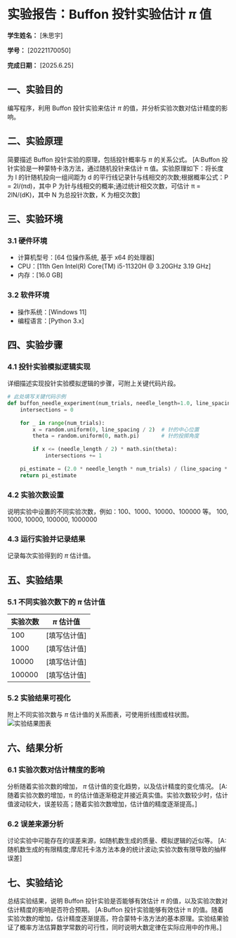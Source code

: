 
# 实验报告：Buffon 投针实验估计 $\pi$ 值

**学生姓名：** [朱思宇] 

**学号：** [20221170050] 

**完成日期：** [2025.6.25]

## 一、实验目的
编写程序，利用 Buffon 投针实验来估计 $\pi$ 的值，并分析实验次数对估计精度的影响。

## 二、实验原理
简要描述 Buffon 投针实验的原理，包括投针概率与 $\pi$ 的关系公式。
[A:Buffon 投针实验是一种蒙特卡洛方法，通过随机投针来估计 π 值。实验原理如下：将长度为 l 的针随机投向一组间距为 d 的平行线记录针与线相交的次数;根据概率公式：P = 2l/(πd)，其中 P 为针与线相交的概率;通过统计相交次数，可估计 π = 2lN/(dK)，其中 N 为总投针次数，K 为相交次数]
## 三、实验环境
### 3.1 硬件环境
- 计算机型号：[64 位操作系统, 基于 x64 的处理器]
- CPU：[11th Gen Intel(R) Core(TM) i5-11320H @ 3.20GHz   3.19 GHz]
- 内存：[16.0 GB]

### 3.2 软件环境
- 操作系统：[Windows 11]
- 编程语言：[Python 3.x]


## 四、实验步骤
### 4.1 投针实验模拟逻辑实现
详细描述实现投针实验模拟逻辑的步骤，可附上关键代码片段。
```python
# 此处填写关键代码示例
def buffon_needle_experiment(num_trials, needle_length=1.0, line_spacing=1.0):
    intersections = 0
    
    for _ in range(num_trials):
        x = random.uniform(0, line_spacing / 2)  # 针的中心位置
        theta = random.uniform(0, math.pi)       # 针的投掷角度
        
        if x <= (needle_length / 2) * math.sin(theta):
            intersections += 1
    
    pi_estimate = (2.0 * needle_length * num_trials) / (line_spacing * intersections)
    return pi_estimate
```

### 4.2 实验次数设置
说明实验中设置的不同实验次数，例如：100、1000、10000、100000 等。
100, 1000, 10000, 100000, 1000000
### 4.3 运行实验并记录结果
记录每次实验得到的 $\pi$ 估计值。

## 五、实验结果
### 5.1 不同实验次数下的 $\pi$ 估计值
| 实验次数 | $\pi$ 估计值 |
|----------|---------------|
| 100      | [填写估计值]  |
| 1000     | [填写估计值]  |
| 10000    | [填写估计值]  |
| 100000   | [填写估计值]  |

### 5.2 实验结果可视化
附上不同实验次数与 $\pi$ 估计值的关系图表，可使用折线图或柱状图。
![实验结果图表]([填写图表路径])

## 六、结果分析
### 6.1 实验次数对估计精度的影响
分析随着实验次数的增加， $\pi$ 估计值的变化趋势，以及估计精度的变化情况。
[A:随着实验次数的增加，π 的估计值逐渐稳定并接近真实值。实验次数较少时，估计值波动较大，误差较高；随着实验次数增加，估计值的精度逐渐提高。]
### 6.2 误差来源分析
讨论实验中可能存在的误差来源，如随机数生成的质量、模拟逻辑的近似等。
[A:随机数生成的有限精度;摩尼托卡洛方法本身的统计波动;实验次数有限导致的抽样误差]
## 七、实验结论
总结实验结果，说明 Buffon 投针实验是否能够有效估计 $\pi$ 的值，以及实验次数对估计精度的影响是否符合预期。
[A:Buffon 投针实验能够有效估计 π 的值。随着实验次数的增加，估计精度逐渐提高，符合蒙特卡洛方法的基本原理。实验结果验证了概率方法估算数学常数的可行性，同时说明大数定律在实际应用中的作用。]

        
